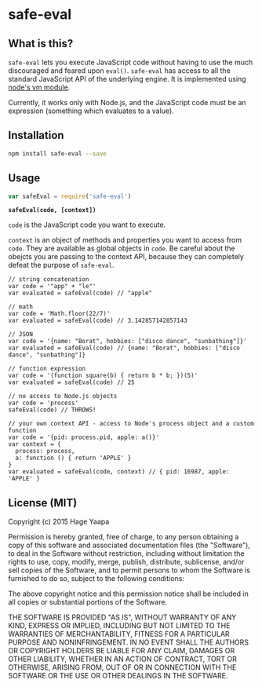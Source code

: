 # safe-eval

## What is this?

`safe-eval` lets you execute JavaScript code without having to use the much discouraged and feared upon `eval()`. `safe-eval` has access to all the standard JavaScript API of the underlying engine. It is implemented using [node's vm module](https://nodejs.org/api/vm.html).

Currently, it works only with Node.js, and the JavaScript code must be an expression (something which evaluates to a value).

## Installation

```sh
npm install safe-eval --save
```

## Usage

```js
var safeEval = require('safe-eval')
```

**`safeEval(code, [context])`**

`code` is the JavaScript code you want to execute.

`context` is an object of methods and properties you want to access from `code`. They are available as global objects in `code`. Be careful about the obejcts you are passing to the context API, because they can completely defeat the purpose of `safe-eval`.

```
// string concatenation
var code = '"app" + "le"'
var evaluated = safeEval(code) // "apple"

// math
var code = 'Math.floor(22/7)'
var evaluated = safeEval(code) // 3.142857142857143

// JSON
var code = '{name: "Borat", hobbies: ["disco dance", "sunbathing"]}'
var evaluated = safeEval(code) // {name: "Borat", hobbies: ["disco dance", "sunbathing"]}

// function expression
var code = '(function square(b) { return b * b; })(5)'
var evaluated = safeEval(code) // 25

// no access to Node.js objects
var code = 'process'
safeEval(code) // THROWS!

// your own context API - access to Node's process object and a custom function
var code = '{pid: process.pid, apple: a()}'
var context = {
  process: process,
  a: function () { return 'APPLE' }
}
var evaluated = safeEval(code, context) // { pid: 16987, apple: 'APPLE' }
```

## License (MIT)

Copyright (c) 2015 Hage Yaapa

Permission is hereby granted, free of charge, to any person obtaining a copy
of this software and associated documentation files (the "Software"), to deal
in the Software without restriction, including without limitation the rights
to use, copy, modify, merge, publish, distribute, sublicense, and/or sell
copies of the Software, and to permit persons to whom the Software is
furnished to do so, subject to the following conditions:

The above copyright notice and this permission notice shall be included in all
copies or substantial portions of the Software.

THE SOFTWARE IS PROVIDED "AS IS", WITHOUT WARRANTY OF ANY KIND, EXPRESS OR
IMPLIED, INCLUDING BUT NOT LIMITED TO THE WARRANTIES OF MERCHANTABILITY,
FITNESS FOR A PARTICULAR PURPOSE AND NONINFRINGEMENT. IN NO EVENT SHALL THE
AUTHORS OR COPYRIGHT HOLDERS BE LIABLE FOR ANY CLAIM, DAMAGES OR OTHER
LIABILITY, WHETHER IN AN ACTION OF CONTRACT, TORT OR OTHERWISE, ARISING FROM,
OUT OF OR IN CONNECTION WITH THE SOFTWARE OR THE USE OR OTHER DEALINGS IN THE
SOFTWARE.

